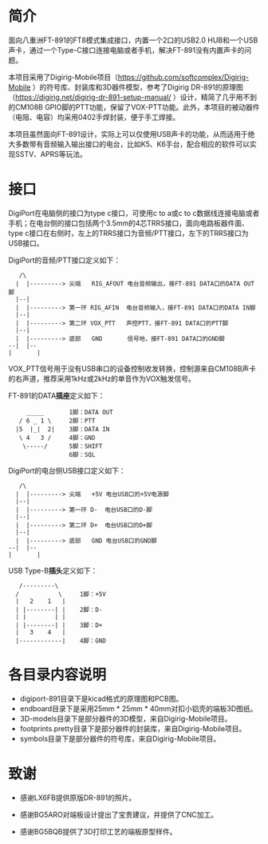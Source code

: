 # 简介

面向八重洲FT-891的FT8模式集成接口，内置一个2口的USB2.0 HUB和一个USB声卡，通过一个Type-C接口连接电脑或者手机，解决FT-891没有内置声卡的问题。

本项目采用了Digirig-Mobile项目（https://github.com/softcomplex/Digirig-Mobile ）的符号库、封装库和3D器件模型，参考了Digirig DR-891的原理图（https://digirig.net/digirig-dr-891-setup-manual/ ）设计，精简了几乎用不到的CM108B GPIO脚的PTT功能，保留了VOX-PTT功能。此外，本项目的被动器件（电阻、电容）均采用0402手焊封装，便于手工焊接。

本项目虽然面向FT-891设计，实际上可以仅使用USB声卡的功能，从而适用于绝大多数带有音频输入输出接口的电台，比如K5、K6手台，配合相应的软件可以实现SSTV、APRS等玩法。

# 接口

DigiPort在电脑侧的接口为type c接口，可使用c to a或c to c数据线连接电脑或者手机；在电台侧的接口包括两个3.5mm的4芯TRRS接口，面向电路板器件面、type c接口在右侧时，左上的TRRS接口为音频/PTT接口，左下的TRRS接口为USB接口。

DigiPort的音频/PTT接口定义如下：  
```
   /\  
  |  |---------> 尖端   RIG_AFOUT 电台音频输出，接FT-891 DATA口的DATA OUT脚  
  |--|  
  |  |---------> 第一环 RIG_AFIN  电台音频输入，接FT-891 DATA口的DATA IN脚  
  |--|  
  |  |---------> 第二环 VOX_PTT   声控PTT，接FT-891 DATA口的PTT脚  
  |--|  
  |  |---------> 底部   GND       信号地，接FT-891 DATA口的GND脚  
--|  |--  
|       |  
```

VOX_PTT信号用于没有USB串口的设备控制收发转换，控制源来自CM108B声卡的右声道，推荐采用1kHz或2kHz的单音作为VOX触发信号。

FT-891的DATA**插座**定义如下：
```
     _____       1脚：DATA OUT  
   / 6 _ 1 \     2脚：PTT  
  |5  |_|  2|    3脚：DATA IN  
   \ 4   3 /     4脚：GND  
    \-----/      5脚：SHIFT   
                 6脚：SQL   
``` 

DigiPort的电台侧USB接口定义如下：  
```
   /\  
  |  |---------> 尖端   +5V 电台USB口的+5V电源脚  
  |--|  
  |  |---------> 第一环 D-  电台USB口的D-脚  
  |--|  
  |  |---------> 第二环 D+  电台USB口的D+脚  
  |--|  
  |  |---------> 底部   GND 电台USB口的GND脚  
--|  |--  
|       |  
```

USB Type-B**插头**定义如下：
```
   /---------\       
  /           \     1脚：+5V    
  |   2    1   |   
  | |--------| |    2脚：D-  
  | |        | |   
  | |--------| |    3脚：D+  
  |   3    4   |   
  |------------|    4脚：GND  
```

# 各目录内容说明

- digiport-891目录下是kicad格式的原理图和PCB图。  
- endboard目录下是采用25mm * 25mm * 40mm对扣小铝壳的端板3D图纸。  
- 3D-models目录下是部分器件的3D模型，来自Digirig-Mobile项目。  
- footprints.pretty目录下是部分器件的封装库，来自Digirig-Mobile项目。  
- symbols目录下是部分器件的符号库，来自Digirig-Mobile项目。  


# 致谢

- 感谢LX6FB提供原版DR-891的照片。

- 感谢BG5ARO对端板设计提出了宝贵建议，并提供了CNC加工。

- 感谢BG5BQB提供了3D打印工艺的端板原型样件。
